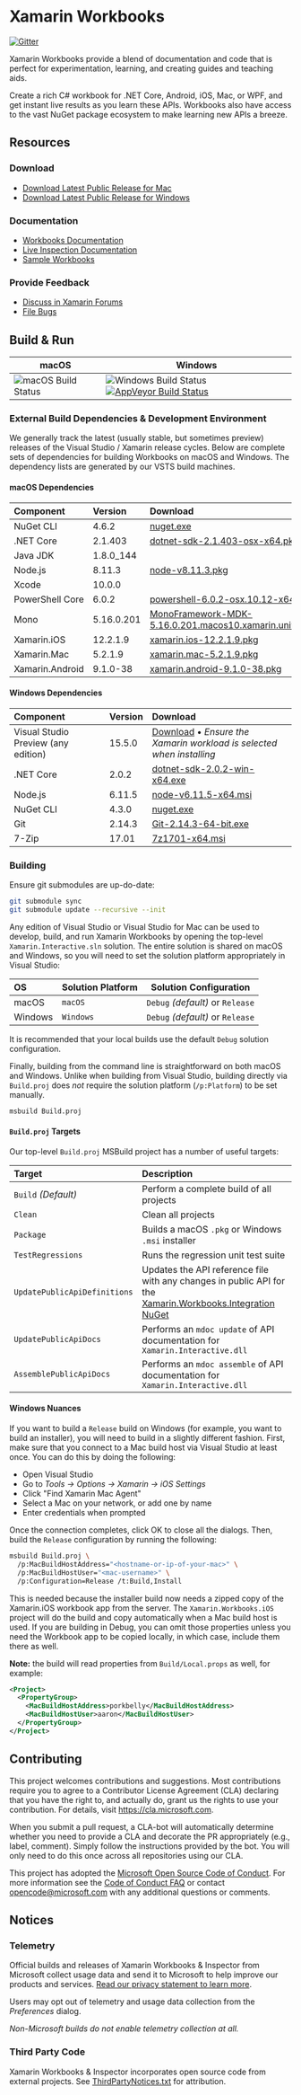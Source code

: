 # Xamarin Workbooks

[![Gitter](https://badges.gitter.im/Join%20Chat.svg)](https://gitter.im/Microsoft/workbooks)

Xamarin Workbooks provide a blend of documentation and code that is perfect
for experimentation, learning, and creating guides and teaching aids.

Create a rich C# workbook for .NET Core, Android, iOS, Mac, or WPF, and get
instant live results as you learn these APIs. Workbooks also have access to
the vast NuGet package ecosystem to make learning new APIs a breeze.

## Resources

### Download

* [Download Latest Public Release for Mac](https://dl.xamarin.com/interactive/XamarinInteractive.pkg)
* [Download Latest Public Release for Windows](https://dl.xamarin.com/interactive/XamarinInteractive.msi)

### Documentation

* [Workbooks Documentation](https://developer.xamarin.com/guides/cross-platform/workbooks/)
* [Live Inspection Documentation](https://developer.xamarin.com/guides/cross-platform/inspector/)
* [Sample Workbooks](https://github.com/xamarin/Workbooks)

### Provide Feedback

* [Discuss in Xamarin Forums](https://forums.xamarin.com/categories/inspector)
* [File Bugs](https://bugzilla.xamarin.com/enter_bug.cgi?product=Workbooks%20%26%20Inspector)

## Build & Run

| macOS               | Windows             |
| ------------------- | ------------------- |
| ![][macbuildstatus] | ![][winbuildstatus] [![AppVeyor Build Status](https://ci.appveyor.com/api/projects/status/9v2ljdvcyjocpfvo/branch/master?svg=true)](https://ci.appveyor.com/project/abock/workbooks/branch/master) |

### External Build Dependencies & Development Environment

We generally track the latest (usually stable, but sometimes preview) releases
of the Visual Studio / Xamarin release cycles. Below are complete sets of
dependencies for building Workbooks on macOS and Windows. The dependency lists
are generated by our VSTS build machines.

#### macOS Dependencies

| Component       | Version    | Download                                                                                                                                                                |
| :-------------- | :--------- | :---------------------------------------------------------------------------------------------------------------------------------------------------------------------- |
| NuGet CLI       | 4.6.2      | [nuget.exe](https://dist.nuget.org/win-x86-commandline/v4.6.2/nuget.exe)                                                                                                |
| .NET Core       | 2.1.403    | [dotnet-sdk-2.1.403-osx-x64.pkg](https://dotnetcli.azureedge.net/dotnet/Sdk/2.1.403/dotnet-sdk-2.1.403-osx-x64.pkg)                                                     |
| Java JDK        | 1.8.0_144  |                                                                                                                                                                         |
| Node.js         | 8.11.3     | [node-v8.11.3.pkg](https://nodejs.org/dist/v8.11.3/node-v8.11.3.pkg)                                                                                                    |
| Xcode           | 10.0.0     |                                                                                                                                                                         |
| PowerShell Core | 6.0.2      | [powershell-6.0.2-osx.10.12-x64.pkg](https://github.com/PowerShell/PowerShell/releases/download/v6.0.2/powershell-6.0.2-osx.10.12-x64.pkg)                              |
| Mono            | 5.16.0.201 | [MonoFramework-MDK-5.16.0.201.macos10.xamarin.universal.pkg](https://dl.xamarin.com/MonoFrameworkMDK/Macx86/MonoFramework-MDK-5.16.0.201.macos10.xamarin.universal.pkg) |
| Xamarin.iOS     | 12.2.1.9   | [xamarin.ios-12.2.1.9.pkg](https://dl.xamarin.com/MonoTouch/Mac/xamarin.ios-12.2.1.9.pkg)                                                                               |
| Xamarin.Mac     | 5.2.1.9    | [xamarin.mac-5.2.1.9.pkg](https://dl.xamarin.com/XamarinforMac/Mac/xamarin.mac-5.2.1.9.pkg)                                                                             |
| Xamarin.Android | 9.1.0-38   | [xamarin.android-9.1.0-38.pkg](https://dl.xamarin.com/MonoforAndroid/Mac/xamarin.android-9.1.0-38.pkg)                                                                  |

#### Windows Dependencies

| Component                           | Version      | Download                                                                                                                                            |
| :---------------------------------- | :----------- | :-------------------------------------------------------------------------------------------------------------------------------------------------- |
| Visual Studio Preview (any edition) | 15.5.0       | [Download](https://www.visualstudio.com/vs/preview/) • _Ensure the Xamarin workload is selected when installing_                                    |
| .NET Core                           | 2.0.2        | [dotnet-sdk-2.0.2-win-x64.exe](https://download.microsoft.com/download/7/3/A/73A3E4DC-F019-47D1-9951-0453676E059B/dotnet-sdk-2.0.2-win-x64.exe)     |
| Node.js                             | 6.11.5       | [node-v6.11.5-x64.msi](https://nodejs.org/dist/v6.11.5/node-v6.11.5-x64.msi)                                                                        |
| NuGet CLI                           | 4.3.0        | [nuget.exe](https://dist.nuget.org/win-x86-commandline/v4.3.0/nuget.exe)                                                                            |
| Git                                 | 2.14.3       | [Git-2.14.3-64-bit.exe](https://github.com/git-for-windows/git/releases/download/v2.14.3.windows.1/Git-2.14.3-64-bit.exe)                           |
| 7-Zip                               | 17.01        | [7z1701-x64.msi](http://www.7-zip.org/a/7z1701-x64.msi)                                                                                             |

### Building

Ensure git submodules are up-do-date:

```bash
git submodule sync
git submodule update --recursive --init
```

Any edition of Visual Studio or Visual Studio for Mac can be used to develop,
build, and run Xamarin Workbooks by opening the top-level
`Xamarin.Interactive.sln` solution. The entire solution is shared on macOS
and Windows, so you will need to set the solution platform appropriately
in Visual Studio:

| OS      | Solution Platform | Solution Configuration           |
| :------ | ----------------- | -------------------------------- |
| macOS   | `macOS`           | `Debug` _(default)_ or `Release` |
| Windows | `Windows`         | `Debug` _(default)_ or `Release` |

It is recommended that your local builds use the default `Debug` solution
configuration.

Finally, building from the command line is straightforward on both
macOS and Windows. Unlike when building from Visual Studio, building
directly via `Build.proj` does _not_ require the solution platform
(`/p:Platform`) to be set manually.

```bash
msbuild Build.proj
```

#### `Build.proj` Targets

Our top-level `Build.proj` MSBuild project has a number of useful targets:

| Target | Description                                                                                                                                  |
| :----- | :------------------------------------------------------------------------------------------------------------------------------------------- |
| `Build` _(Default)_          | Perform a complete build of all projects                                                                               |
| `Clean`                      | Clean all projects                                                                                                     |
| `Package`                    | Builds a macOS `.pkg` or Windows `.msi` installer                                                                      |
| `TestRegressions`            | Runs the regression unit test suite                                                                                    |
| `UpdatePublicApiDefinitions` | Updates the API reference file with any changes in public API for the [Xamarin.Workbooks.Integration NuGet][our-nuget] |
| `UpdatePublicApiDocs`        | Performs an `mdoc update` of API documentation for `Xamarin.Interactive.dll`                                           |
| `AssemblePublicApiDocs`      | Performs an `mdoc assemble` of API documentation for `Xamarin.Interactive.dll`                                         |

#### Windows Nuances

If you want to build a `Release` build on Windows (for example, you want to
build an installer), you will need to build in a slightly different fashion.
First, make sure that you connect to a Mac build host via Visual Studio at
least once. You can do this by doing the following:

* Open Visual Studio
* Go to _Tools → Options → Xamarin → iOS Settings_
* Click "Find Xamarin Mac Agent"
* Select a Mac on your network, or add one by name
* Enter credentials when prompted

Once the connection completes, click OK to close all the dialogs. Then,
build the `Release` configuration by running the following:

```bash
msbuild Build.proj \
  /p:MacBuildHostAddress="<hostname-or-ip-of-your-mac>" \
  /p:MacBuildHostUser="<mac-username>" \
  /p:Configuration=Release /t:Build,Install
```

This is needed because the installer build now needs a zipped copy of the
Xamarin.iOS workbook app from the server. The `Xamarin.Workbooks.iOS` project
will do the build and copy automatically when a Mac build host is used. If you
are building in Debug, you can omit those properties unless you need the
Workbook app to be copied locally, in which case, include them there as well.

**Note:** the build will read properties from `Build/Local.props` as well,
for example:

```xml
<Project>
  <PropertyGroup>
    <MacBuildHostAddress>porkbelly</MacBuildHostAddress>
    <MacBuildHostUser>aaron</MacBuildHostUser>
  </PropertyGroup>
</Project>
```

## Contributing

This project welcomes contributions and suggestions. Most contributions require
you to agree to a Contributor License Agreement (CLA) declaring that you have
the right to, and actually do, grant us the rights to use your contribution.
For details, visit https://cla.microsoft.com.

When you submit a pull request, a CLA-bot will automatically determine whether
you need to provide a CLA and decorate the PR appropriately (e.g., label,
comment). Simply follow the instructions provided by the bot. You will only
need to do this once across all repositories using our CLA.

This project has adopted the [Microsoft Open Source Code of Conduct](https://opensource.microsoft.com/codeofconduct/).
For more information see the [Code of Conduct FAQ](https://opensource.microsoft.com/codeofconduct/faq/)
or contact [opencode@microsoft.com](mailto:opencode@microsoft.com) with any
additional questions or comments.

## Notices

### Telemetry

Official builds and releases of Xamarin Workbooks & Inspector from Microsoft
collect usage data and send it to Microsoft to help improve our products
and services. [Read our privacy statement to learn more](https://go.microsoft.com/fwlink/?LinkID=824704).

Users may opt out of telemetry and usage data collection from the _Preferences_
dialog.

_Non-Microsoft builds do not enable telemetry collection at all._

### Third Party Code

Xamarin Workbooks & Inspector incorporates open source code from external
projects. See [ThirdPartyNotices.txt](ThirdPartyNotices.txt) for attribution.

[our-nuget]: https://www.nuget.org/packages/Xamarin.Workbooks.Integration
[macbuildstatus]: https://devdiv.visualstudio.com/_apis/public/build/definitions/0bdbc590-a062-4c3f-b0f6-9383f67865ee/6539/badge "macOS Build Status"
[winbuildstatus]: https://devdiv.visualstudio.com/_apis/public/build/definitions/0bdbc590-a062-4c3f-b0f6-9383f67865ee/6563/badge "Windows Build Status"